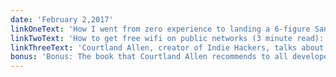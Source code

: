 ```yaml
---
date: 'February 2,2017'
linkOneText: 'How I went from zero experience to landing a 6-figure San Francisco design job in less than a year (12 minute read): http://bit.ly/2ktW0KA'
linkTwoText: 'How to get free wifi on public networks (3 minute read): http://bit.ly/2kwjTAu'
linkThreeText: 'Courtland Allen, creator of Indie Hackers, talks about how to create a profitable side project (55 minute listen): http://bit.ly/2kk3MGO'
bonus: 'Bonus: The book that Courtland Allen recommends to all developers who are interested in entrepreneurship is “The Personal MBA: Master the Art of Business” (13 hour listen): http://amzn.to/2kkbj8l'
---
```


